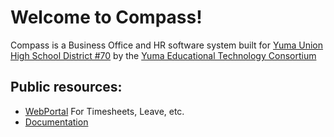 Welcome to Compass!
===================

Compass is a Business Office and HR software system built for 
[Yuma Union High School District #70](https://www.yumaunion.org/)
by the [Yuma Educational Technology Consortium](https://www.yumaed.org/)

Public resources:
-----------------

* [WebPortal](https://www.compass-ed.org/compass/) For Timesheets, Leave, etc.
* [Documentation](https://gitlab.compass-ed.org/compass/public/wikis/home)

